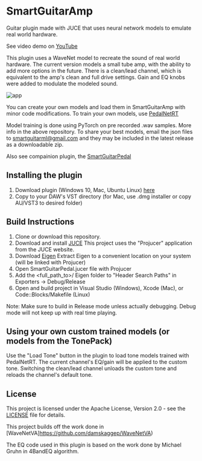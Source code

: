 # SmartGuitarAmp

Guitar plugin made with JUCE that uses neural network models to emulate real world hardware.

See video demo on [YouTube](https://www.youtube.com/watch?v=M_rEZaOYFac)

This plugin uses a WaveNet model to recreate the sound of real world hardware. The current version
models a small tube amp, with the ability to add more options in the future. There is a clean/lead channel, 
which is equivalent to the amp's clean and full drive settings. Gain and EQ knobs were added to 
modulate the modeled sound.

![app](https://github.com/keyth72/SmartGuitarAmp/blob/master/resources/amp_pic.png)

You can create your own models and load them in SmartGuitarAmp with minor code modifications.
To train your own models, use [PedalNetRT](https://github.com/GuitarML/PedalNetRT)

Model training is done using PyTorch on pre recorded .wav samples. More info in the above repository.
To share your best models, email the json files to smartguitarml@gmail.com and they may be included 
in the latest release as a downloadable zip.

Also see compainion plugin, the [SmartGuitarPedal](https://github.com/GuitarML/SmartGuitarPedal)

## Installing the plugin

1. Download plugin (Windows 10, Mac, Ubuntu Linux) [here](https://github.com/keyth72/SmartGuitarAmp/releases)
2. Copy to your DAW's VST directory (for Mac, use .dmg installer or copy AU/VST3 to desired folder)

## Build Instructions

1. Clone or download this repository.
2. Download and install [JUCE](https://juce.com/) This project uses the "Projucer" application from the JUCE website. 
3. Download [Eigen](http://eigen.tuxfamily.org)
   Extract Eigen to a convenient location on your system (will be linked with Projucer)
4. Open SmartGuitarPedal.jucer file with Projucer
5. Add the <full_path_to>/ Eigen folder to "Header Search Paths" in Exporters -> Debug/Release
6. Open and build project in Visual Studio (Windows), Xcode (Mac), or Code::Blocks/Makefile (Linux)

Note: Make sure to build in Release mode unless actually debugging. Debug mode will not keep up with real time playing.

## Using your own custom trained models (or models from the TonePack)

Use the "Load Tone" button in the plugin to load tone models trained with PedalNetRT.  The current channel's 
EQ/gain will be applied to the custom tone.  Switching the clean/lead channel unloads the custom tone and 
reloads the channel's default tone.

## License
This project is licensed under the Apache License, Version 2.0 - see the [LICENSE](LICENSE) file for details.

This project builds off the work done in [WaveNetVA]https://github.com/damskaggep/WaveNetVA)

The EQ code used in this plugin is based on the work done by Michael Gruhn in 4BandEQ algorithm.

